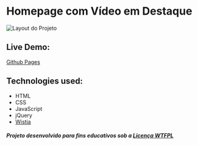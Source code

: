 # Homepage com Vídeo em Destaque

![Layout do Projeto](https://github.com/henriquenocera/homepage-video-em-destaque/blob/master/img/layout.jpg?raw=true)

## Live Demo:

[Github Pages](https://henriquenocera.github.io/homepage-video-em-destaque)

## Technologies used:

- HTML
- CSS
- JavaScript
- jQuery
- [Wistia](https://wistia.com/)

##### Projeto desenvolvido para fins educativos sob a [Licença WTFPL](https://github.com/henriquenocera/homepage-video-em-destaque/blob/master/LICENSE)

